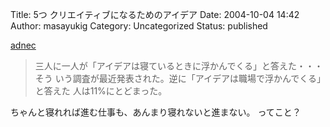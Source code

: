 Title: 5つ クリエイティブになるためのアイデア
Date: 2004-10-04 14:42
Author: masayukig
Category: Uncategorized
Status: published

[adnec](http://www.adnec.com/blog/archives/2004_09_28_171828.html)

> 三人に一人が「アイデアは寝ているときに浮かんでくる」と答えた・・・そう
> いう調査が最近発表された。逆に「アイデアは職場で浮かんでくる」と答えた
> 人は11%にとどまった。

ちゃんと寝れれば進む仕事も、あんまり寝れないと進まない。
ってこと？
